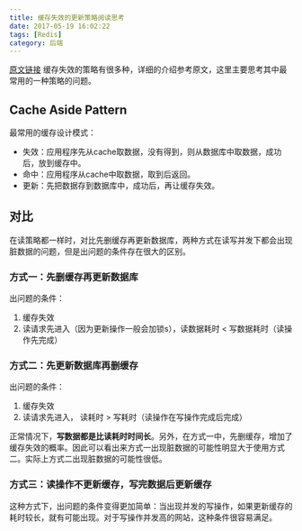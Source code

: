 ```yaml
---
title: 缓存失效的更新策略阅读思考
date: 2017-05-19 16:02:22
tags: [Redis]
category: 后端
---
```


[原文链接](http://coolshell.cn/articles/17416.html)
缓存失效的策略有很多种，详细的介绍参考原文，这里主要思考其中最常用的一种策略的问题。
## Cache Aside Pattern
最常用的缓存设计模式：

* 失效：应用程序先从cache取数据，没有得到，则从数据库中取数据，成功后，放到缓存中。
* 命中：应用程序从cache中取数据，取到后返回。
* 更新：先把数据存到数据库中，成功后，再让缓存失效。
## 对比
在读策略都一样时，对比先删缓存再更新数据库，两种方式在读写并发下都会出现脏数据的问题，但是出问题的条件存在很大的区别。

### 方式一：先删缓存再更新数据库
出问题的条件：

1. 缓存失效
2. 读请求先进入（因为更新操作一般会加锁s），读数据耗时 < 写数据耗时（读操作先完成）

### 方式二：先更新数据库再删缓存
出问题的条件：

1. 缓存失效
2. 读请求先进入， 读耗时 > 写耗时（读操作在写操作完成后完成）  

正常情况下，**写数据都是比读耗时时间长**。另外，在方式一中，先删缓存，增加了缓存失效的概率。因此可以看出来方式一出现脏数据的可能性明显大于使用方式二。实际上方式二出现脏数据的可能性很低。
### 方式三：读操作不更新缓存，写完数据后更新缓存
这种方式下，出问题的条件变得更加简单：当出现并发的写操作，如果更新缓存的耗时较长，就有可能出现。对于写操作并发高的网站，这种条件很容易满足。


